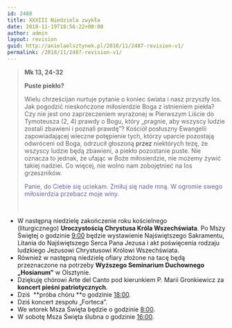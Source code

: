 ```yaml
---
id: 2488
title: XXXIII Niedziela zwykła
date: 2018-11-19T18:56:22+00:00
author: admin
layout: revision
guid: http://anielaolsztynek.pl/2018/11/2487-revision-v1/
permalink: /2018/11/2487-revision-v1/
---
```

> **Mk 13, 24-32**
> 
> **Puste piekło?**
> 
> Wielu chrześcijan nurtuje pytanie o koniec świata i nasz przyszły los. Jak pogodzić nieskończone miłosierdzie Boga z istnieniem piekła? Czy nie jest ono zaprzeczeniem wyrażonej w Pierwszym Liście do Tymoteusza (2, 4) prawdy o Bogu, który &#8222;pragnie, aby wszyscy ludzie zostali zbawieni i poznali prawdę&#8221;? Kościół posłuszny Ewangelii zapowiadającej wieczne potępienie tych, którzy uparcie pozostają odwróceni od Boga, odrzucił głoszoną <span style="color: #333333;">przez</span> niektórych tezę, że wszyscy ludzie będą zbawieni, a piekło pozostanie puste. Nie oznacza to jednak, że ufając w Boże miłosierdzie, nie możemy żywić takiej nadziei. Co więcej, nie wolno nam zobojętnieć na los grzeszników.
> 
> <span style="color: #666699;">Panie, do Ciebie się uciekam. Zmiłuj się nade mną. W ogromie swego miłosierdzia przebacz moje winy.</span>
> 
> &nbsp;

  * W następną niedzielę zakończenie roku kościelnego (liturgicznego) **Uroczystością** **Chrystusa Króla Wszechświata**. Po Mszy Świętej o godzinie <span style="text-decoration: underline;">9:00</span> będzie wystawienie Najświętszego Sakramentu, Litania do Najświętszego Serca Pana Jezusa i akt poświęcenia rodzaju ludzkiego Jezusowi Chrystusowi Królowi Wszechświata.
  * Również w następną niedzielę ofiary złożone na tacę będą przeznaczone na potrzeby **Wyższego Seminarium Duchownego „Hosianum”** w Olsztynie.
  * Dziękuję chórowi Arte del Canto pod kierunkiem P. Marii Gronkiewicz za **koncert pieśni patriotycznych**.
  * Dziś  **próba chóru **o godzinie <span style="text-decoration: underline;">18:00</span>.
  * Dziś koncert zespołu &#8222;Forteca&#8221;.
  * We wtorek Msza Święta będzie o godzinie <span style="text-decoration: underline;">8:00</span>.
  * W sobotę Msza Święta ślubna o godzinie <span style="text-decoration: underline;">16:00</span>.